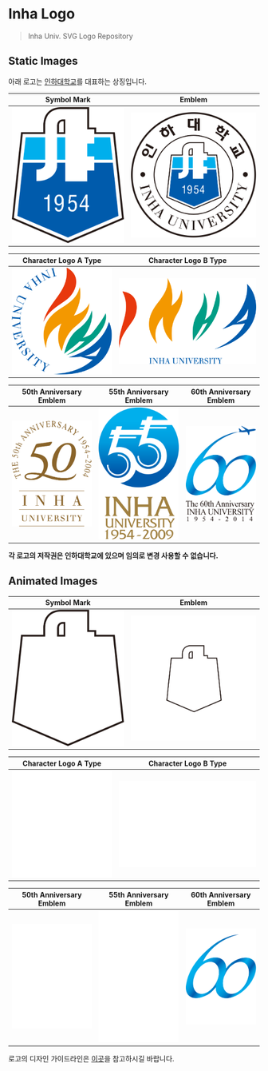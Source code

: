 # Inha Logo

> Inha Univ. SVG Logo Repository

## Static Images

아래 로고는 [인하대학교](http://www.inha.ac.kr)를 대표하는 상징입니다.

| Symbol Mark                                        | Emblem                                   |
| -------------------------------------------------- | ---------------------------------------- |
| ![Inha Symbol Mark](./assets/inha_symbol_mark.svg) | ![Inha Emblem](./assets/inha_emblem.svg) |

| Character Logo A Type                                             | Character Logo B Type                                            |
| ----------------------------------------------------------------- | ---------------------------------------------------------------- |
| ![Inha Character Logo A Type](./assets/inha_character_square.svg) | ![Inha Character Logo B Type ](./assets/inha_character_rect.svg) |

| 50th Anniversary Emblem                                        | 55th Anniversary Emblem                                        | 60th Anniversary Emblem                                        |
| -------------------------------------------------------------- | -------------------------------------------------------------- | -------------------------------------------------------------- |
| ![Inha 50th Anniversary Emblem](./assets/inha_50th_emblem.svg) | ![Inha 55th Anniversary Emblem](./assets/inha_55th_emblem.svg) | ![Inha 60th Anniversary Emblem](./assets/inha_60th_emblem.svg) |

**각 로고의 저작권은 인하대학교에 있으며 임의로 변경 사용할 수 없습니다.**

## Animated Images

| Symbol Mark                                        | Emblem                                   |
| -------------------------------------------------- | ---------------------------------------- |
| ![Inha Symbol Mark](./assets/inha_symbol_mark.animate.svg) | ![Inha Emblem](./assets/inha_emblem.animate.svg) |

| Character Logo A Type                                             | Character Logo B Type                                            |
| ----------------------------------------------------------------- | ---------------------------------------------------------------- |
| ![Inha Character Logo A Type](./assets/inha_character_square.animate.svg) | ![Inha Character Logo B Type ](./assets/inha_character_rect.animate.svg) |

| 50th Anniversary Emblem                                        | 55th Anniversary Emblem                                        | 60th Anniversary Emblem                                        |
| -------------------------------------------------------------- | -------------------------------------------------------------- | -------------------------------------------------------------- |
| ![Inha 50th Anniversary Emblem](./assets/inha_50th_emblem.animate.svg) | ![Inha 55th Anniversary Emblem](./assets/inha_55th_emblem.animate.svg) | ![Inha 60th Anniversary Emblem](./assets/inha_60th_emblem.animate.svg) |

로고의 디자인 가이드라인은 [이곳](http://www.inha.ac.kr/mbshome/mbs/kr/subview.do?id=kr_010701000000)을 참고하시길 바랍니다.
